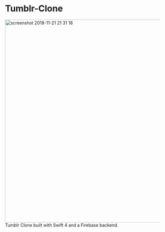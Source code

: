 # Tumblr-Clone
<img width="659" alt="screenshot 2018-11-21 21 31 18" src="https://user-images.githubusercontent.com/29666179/48878323-f095d100-edd4-11e8-9193-097d4d06389f.png">
Tumblr Clone built with Swift 4 and a Firebase backend. 
